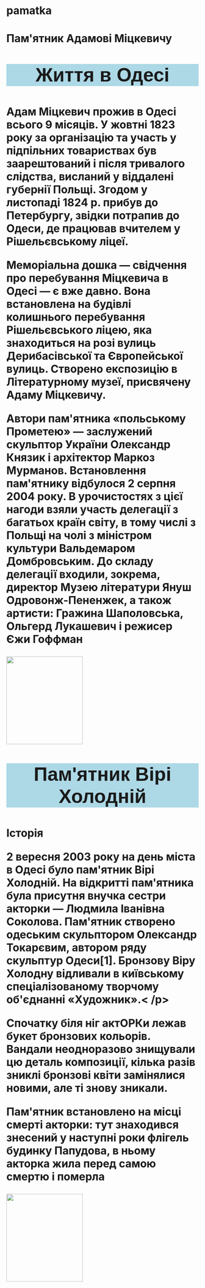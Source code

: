 # pamatka
<html>
    <h1>Пам'ятник Адамові Міцкевичу<h1>
<p style="font-size:50px;background-color:lightblue; text-align:center; font-family: sans-serif;"><b>Життя в Одесі</b><p>
<p>Адам Міцкевич прожив в Одесі всього 9 місяців. У жовтні 1823 року за організацію та участь у підпільних товариствах був заарештований і після тривалого слідства, висланий у віддалені губернії Польщі. Згодом у листопаді 1824 р. прибув до Петербургу, звідки потрапив до Одеси, де працював вчителем у Рішельєвському ліцеї.<p>
<p>Меморіальна дошка — свідчення про перебування Міцкевича в Одесі — є вже давно. Вона встановлена на будівлі колишнього перебування Рішельєвського ліцею, яка знаходиться на розі вулиць Дерибасівської та Європейської вулиць. Створено експозицію в Літературному музеї, присвячену Адаму Міцкевичу.

Автори пам'ятника «польському Прометею» — заслужений скульптор України Олександр Князик і архітектор Маркоз Мурманов. Встановлення пам'ятнику відбулося 2 серпня 2004 року. В урочистостях з цієї нагоди взяли участь делегації з багатьох країн світу, в тому числі з Польщі на чолі з міністром культури Вальдемаром Домбровським. До складу делегації входили, зокрема, директор Музею літератури Януш Одровонж-Пененжек, а також артисти: Гражина Шаполовська, Ольгерд Лукашевич і режисер Єжи Гоффман<p>
<img src="https://encrypted-tbn0.gstatic.com/images?q=tbn:ANd9GcSskkO3egx4OjAR82qMqVlfEq5B_5Q9X9B-Qw&s" width="200px" height="230px">
<p style="font-size:50px;background-color:lightblue; text-align:center; font-family: sans-serif;"><b>Пам'ятник Вірі Холодній</b></p>
<p>Історія</p>
<p>2 вересня 2003 року на день міста в Одесі було пам'ятник Вірі Холодній. На відкритті пам'ятника була присутня внучка сестри акторки — Людмила Іванівна Соколова. Пам'ятник створено одеським скульптором Олександр Токарєвим, автором ряду скульптур Одеси[1]. Бронзову Віру Холодну відливали в київському спеціалізованому творчому об'єднанні «Художник».<
/p>
<p>Спочатку біля ніг актОРКи лежав букет бронзових кольорів. Вандали неодноразово знищували цю деталь композиції, кілька разів зниклі бронзові квіти замінялися новими, але ті знову зникали.

Пам'ятник встановлено на місці смерті акторки: тут знаходився знесений у наступні роки флігель будинку Папудова, в ньому акторка жила перед самою смертю і померла</p>
<img src="https://lh3.googleusercontent.com/p/AF1QipMEP-AsE84oEAbNOinGiN_mWf3sDvrGnnktJUd9=s680-w680-h510" width="200px" height="230px">
</html>
